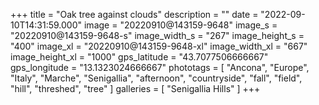 +++
title = "Oak tree against clouds"
description = ""
date = "2022-09-10T14:31:59.000"
image = "20220910@143159-9648"
image_s = "20220910@143159-9648-s"
image_width_s = "267"
image_height_s = "400"
image_xl = "20220910@143159-9648-xl"
image_width_xl = "667"
image_height_xl = "1000"
gps_latitude = "43.7077506666667"
gps_longitude = "13.1323024666667"
phototags = [ "Ancona", "Europe", "Italy", "Marche", "Senigallia", "afternoon", "countryside", "fall", "field", "hill", "threshed", "tree" ]
galleries = [ "Senigallia Hills" ]
+++
